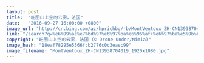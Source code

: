 ```yaml
---
layout: post
title:  "旺图山上空的云雾，法国"
date:   "2016-09-27 16:00:00 +0800"
image_url: "http://cn.bing.com/az/hprichbg/rb/MontVentoux_ZH-CN13938704019_1920x1080.jpg"
link: "/search?q=%e6%99%ae%e7%bd%97%e6%97%ba%e6%96%af+%e6%97%ba%e5%9b%be%e5%b1%b1&form=hpcapt&mkt=zh-cn"
copyright: "旺图山上空的云雾，法国 (© Drone Under/Nimia)"
image_hash: "18eaf78295e5566fcb2776c0c3eaec99"
image_filename: "MontVentoux_ZH-CN13938704019_1920x1080.jpg"
---
```

